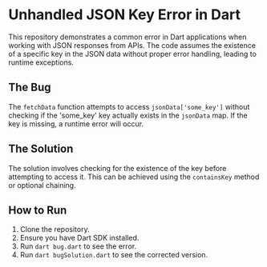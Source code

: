 # Unhandled JSON Key Error in Dart

This repository demonstrates a common error in Dart applications when working with JSON responses from APIs. The code assumes the existence of a specific key in the JSON data without proper error handling, leading to runtime exceptions.

## The Bug
The `fetchData` function attempts to access `jsonData['some_key']` without checking if the 'some_key' key actually exists in the `jsonData` map. If the key is missing, a runtime error will occur.

## The Solution
The solution involves checking for the existence of the key before attempting to access it. This can be achieved using the `containsKey` method or optional chaining.

## How to Run
1. Clone the repository.
2. Ensure you have Dart SDK installed.
3. Run `dart bug.dart` to see the error.
4. Run `dart bugSolution.dart` to see the corrected version.